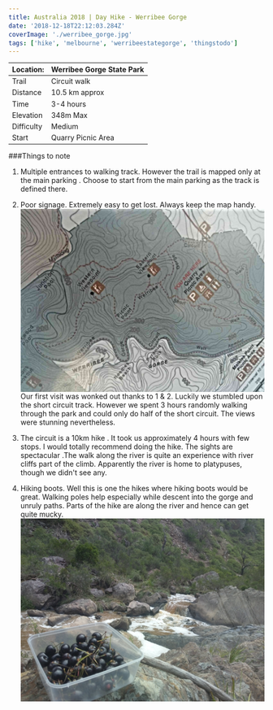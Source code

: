```yaml
---
title: Australia 2018 | Day Hike - Werribee Gorge
date: '2018-12-18T22:12:03.284Z'
coverImage: './werribee_gorge.jpg'
tags: ['hike', 'melbourne', 'werribeestategorge', 'thingstodo']
---
```


| Location:  | Werribee Gorge State Park |
| ---------- | ------------------------- |
| Trail      | Circuit walk              |
| Distance   | 10.5 km approx            |
| Time       | 3-4 hours                 |
| Elevation  | 348m Max                  |
| Difficulty | Medium                    |
| Start      | Quarry Picnic Area        |

###Things to note

1. Multiple entrances to walking track. However the trail is mapped only at the main parking . Choose to start from the main parking as the track is defined there.

2. Poor signage. Extremely easy to get lost. Always keep the map handy.
   <img src="circuit_map.jpg" align="left">

   Our first visit was wonked out thanks to 1 & 2.
   Luckily we stumbled upon the short circuit track. However we spent 3 hours randomly walking through the park and could only do half of the short circuit. The views were stunning nevertheless.

3. The circuit is a 10km hike . It took us approximately 4 hours with few stops. I would totally recommend doing the hike. The sights are spectacular .The walk along the river is quite an experience with river cliffs part of the climb. Apparently the river is home to platypuses, though we didn't see any.

4. Hiking boots. Well this is one the hikes where hiking boots would be great. Walking poles help especially while descent into the gorge and unruly paths. Parts of the hike are along the river and hence can get quite mucky.![Relax](./snack.jpg)
